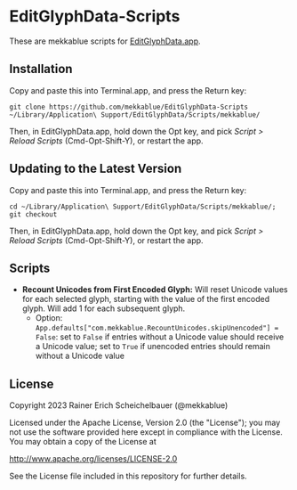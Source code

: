 # EditGlyphData-Scripts

These are mekkablue scripts for [EditGlyphData.app](https://glyphsapp.com/tools/editglyphdata).

## Installation

Copy and paste this into Terminal.app, and press the Return key:

```
git clone https://github.com/mekkablue/EditGlyphData-Scripts ~/Library/Application\ Support/EditGlyphData/Scripts/mekkablue/
```

Then, in EditGlyphData.app, hold down the Opt key, and pick *Script > Reload Scripts* (Cmd-Opt-Shift-Y), or restart the app.

## Updating to the Latest Version

Copy and paste this into Terminal.app, and press the Return key:

```
cd ~/Library/Application\ Support/EditGlyphData/Scripts/mekkablue/; git checkout
```

Then, in EditGlyphData.app, hold down the Opt key, and pick *Script > Reload Scripts* (Cmd-Opt-Shift-Y), or restart the app.


## Scripts

* **Recount Unicodes from First Encoded Glyph:** Will reset Unicode values for each selected glyph, starting with the value of the first encoded glyph. Will add 1 for each subsequent glyph.
	* Option: `App.defaults["com.mekkablue.RecountUnicodes.skipUnencoded"] = False`: set to `False` if entries without a Unicode value should receive a Unicode value; set to `True` if unencoded entries should remain without a Unicode value


## License

Copyright 2023 Rainer Erich Scheichelbauer (@mekkablue)

Licensed under the Apache License, Version 2.0 (the "License"); you may not use the software provided here except in compliance with the License. You may obtain a copy of the License at

http://www.apache.org/licenses/LICENSE-2.0

See the License file included in this repository for further details.
